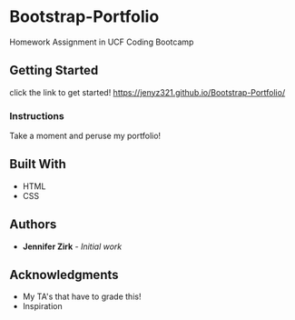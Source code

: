 # Bootstrap-Portfolio

Homework Assignment  in UCF Coding Bootcamp

## Getting Started

click the link to get started! https://jenyz321.github.io/Bootstrap-Portfolio/


### Instructions

Take a moment and peruse my portfolio!



## Built With

* HTML
* CSS


## Authors

* **Jennifer Zirk** - *Initial work* 

## Acknowledgments

* My TA's that have to grade this!
* Inspiration
